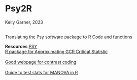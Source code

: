 # Psy2R  

Kelly Garner, 2023  
<br>

Translating the Psy software package to R Code and functions

**Resources**
[PSY](https://www.unsw.edu.au/science/our-schools/psychology/our-research/research-tools/psy-statistical-program) <br>
[R package for Approximating GCR Critical Statistic](https://github.com/cran/RMTstat)  
<br>
[Good webpage for contrast coding](https://marissabarlaz.github.io/portfolio/contrastcoding/)  
<br>
[Guide to test stats for MANOVA in R](https://rpubs.com/aaronsc32/manova-test-statistics)  
<br>

